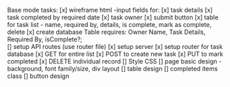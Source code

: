 Base mode tasks:
    [x] wireframe html
        -input fields for: 
            [x] task details
            [x] task completed by required date
            [x] task owner
        [x] submit button
        [x] table for task list
            - name, required by, details, is complete, mark as complete, delete
    [x] create database
        Table requires:
            Owner Name,
            Task Details,
            Required By,
            isComplete?;        
    [] setup API routes (use router file)
        [x] setup server
        [x] setup router for task database
        [x] GET for entire list
        [x] POST to create new task
        [x] PUT to mark completed
        [x] DELETE individual record
    [] Style CSS
        [] page basic design
            -background, font family/size, div layout
        [] table design
        [] completed items class
        [] button design
